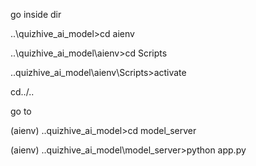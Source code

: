 go inside dir


..\quizhive_ai_model>cd aienv

..\quizhive_ai_model\aienv>cd Scripts

..quizhive_ai_model\aienv\Scripts>activate  

cd../..

go to 

(aienv) ..quizhive_ai_model>cd model_server

(aienv) ..quizhive_ai_model\model_server>python app.py
